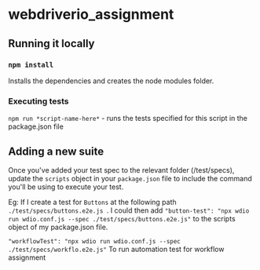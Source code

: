 # webdriverio_assignment

## Running it locally

### `npm install`

Installs the dependencies and creates the node modules folder.<br />

### Executing tests

`npm run *script-name-here*` - runs the tests specified for this script in the package.json file <br />

## Adding a new suite

Once you've added your test spec to the relevant folder (/test/specs), update the `scripts` object in your `package.json` file to include the command you'll be using to execute your test.<br/>

Eg: If I create a test for `Buttons` at the following path `./test/specs/buttons.e2e.js `. I could then add `"button-test": "npx wdio run wdio.conf.js --spec ./test/specs/buttons.e2e.js"` to the scripts object of my package.json file.

`"workflowTest": "npx wdio run wdio.conf.js --spec ./test/specs/workflo.e2e.js"` To run automation test for workflow assignment
<br/>
